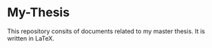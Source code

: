 # My-Thesis
This repository consits of documents related to my master thesis. It is written in LaTeX.

